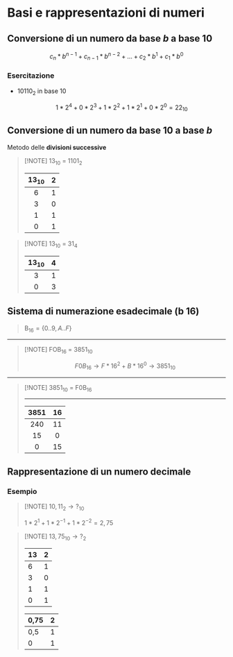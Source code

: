 # Basi e rappresentazioni di numeri 

## Conversione di un numero da base $b$ a base 10

$$c_n * b^{n-1} + c_{n-1} * b^{n-2}+...+c_2*b^1+c_1*b^0$$

### Esercitazione

- 10110$_2$ in base 10

	 $$1*2^4+0*2^3+1*2^2+1*2^1+0*2^0 = 22_{10}$$


## Conversione di un numero da base 10 a base $b$

 Metodo delle **divisioni successive**


> [!NOTE] 13$_{10}$ = 1101$_2$
> 
> |13$_{10}$|2|
> |:-:|:-:|
> |6|1|
> |3|0|
> |1|1|
> |0|1|

> [!NOTE] 13$_{10}$ = 31$_4$
> 
> |13$_{10}$|4|
> |:-:|:-:|
> |3|1|
> |0|3|

## Sistema di numerazione esadecimale (b 16)
> B$_{16} = \{0..9, A..F\}$

-------

> [!NOTE] FOB$_{16}$ = 3851$_{10}$
> 
> $$F0B_{16} \rightarrow F*16^2 + B*16^0 \rightarrow  3851_{10} $$

------

> [!NOTE] 3851$_{10}$ = F0B$_{16}$
>
>---------------
> |3851|16|
> |:-:|:-:|
> |240|11|
> |15|0|
> |0|15|

## Rappresentazione di un numero decimale

### Esempio


> [!NOTE] $10,11_2 \rightarrow ?_{10}$
>
> $1*2^1 + 1*2^{-1} + 1*2^{-2} = 2,75$


> [!NOTE] $13,75_{10} \rightarrow ?_{2}$
>
> |13|2|
> |-|-|
> |6|1|
> |3|0|
> |1|1|
> |0|1|
> 
> |0,75|2|
> |-|-|
> |0,5|1|
> |0|1|
